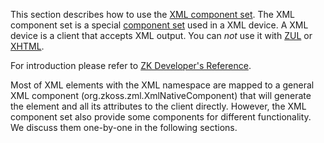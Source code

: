 

This section describes how to use the [XML component
set](ZUML_Reference/ZUML/Languages/XML). The XML component
set is a special [component
set](ZUML_Reference/ZUML/Languages) used in a XML device. A
XML device is a client that accepts XML output. You can *not* use it
with [ZUL](ZUML_Reference/ZUML/Languages/ZUL) or
[XHTML](ZUML_Reference/ZUML/Languages/XHTML).

For introduction please refer to [ZK Developer's
Reference](ZK_Developer's_Reference/UI_Patterns/XML_Ouput).

Most of XML elements with the XML namespace are mapped to a general XML
component (<javadoc>org.zkoss.zml.XmlNativeComponent</javadoc>) that
will generate the element and all its attributes to the client directly.
However, the XML component set also provide some components for
different functionality. We discuss them one-by-one in the following
sections.




